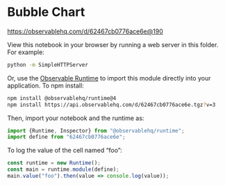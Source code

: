 # Bubble Chart

https://observablehq.com/d/62467cb0776ace6e@190

View this notebook in your browser by running a web server in this folder. For
example:

~~~sh
python -m SimpleHTTPServer
~~~

Or, use the [Observable Runtime](https://github.com/observablehq/runtime) to
import this module directly into your application. To npm install:

~~~sh
npm install @observablehq/runtime@4
npm install https://api.observablehq.com/d/62467cb0776ace6e.tgz?v=3
~~~

Then, import your notebook and the runtime as:

~~~js
import {Runtime, Inspector} from "@observablehq/runtime";
import define from "62467cb0776ace6e";
~~~

To log the value of the cell named “foo”:

~~~js
const runtime = new Runtime();
const main = runtime.module(define);
main.value("foo").then(value => console.log(value));
~~~
